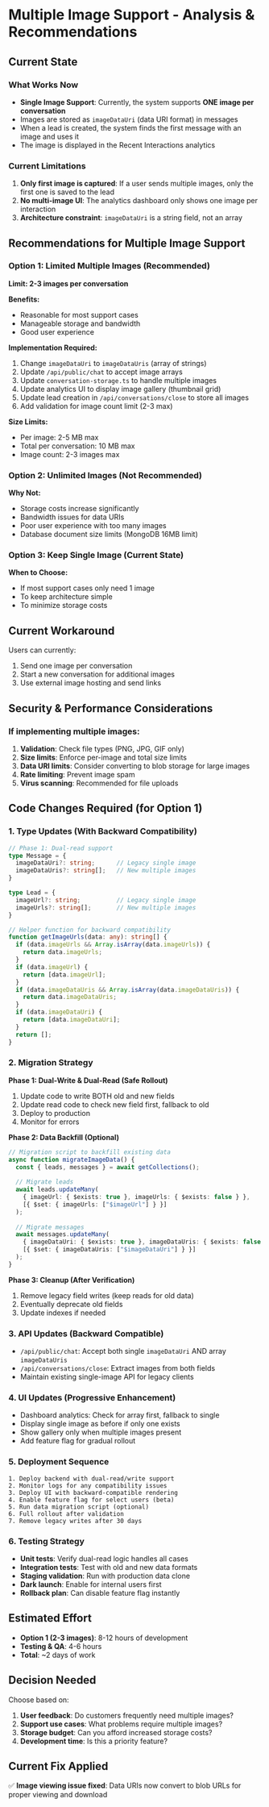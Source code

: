 # Multiple Image Support - Analysis & Recommendations

## Current State

### What Works Now
- **Single Image Support**: Currently, the system supports **ONE image per conversation**
- Images are stored as `imageDataUri` (data URI format) in messages
- When a lead is created, the system finds the first message with an image and uses it
- The image is displayed in the Recent Interactions analytics

### Current Limitations
1. **Only first image is captured**: If a user sends multiple images, only the first one is saved to the lead
2. **No multi-image UI**: The analytics dashboard only shows one image per interaction
3. **Architecture constraint**: `imageDataUri` is a string field, not an array

## Recommendations for Multiple Image Support

### Option 1: Limited Multiple Images (Recommended)
**Limit: 2-3 images per conversation**

**Benefits:**
- Reasonable for most support cases
- Manageable storage and bandwidth
- Good user experience

**Implementation Required:**
1. Change `imageDataUri` to `imageDataUris` (array of strings)
2. Update `/api/public/chat` to accept image arrays
3. Update `conversation-storage.ts` to handle multiple images
4. Update analytics UI to display image gallery (thumbnail grid)
5. Update lead creation in `/api/conversations/close` to store all images
6. Add validation for image count limit (2-3 max)

**Size Limits:**
- Per image: 2-5 MB max
- Total per conversation: 10 MB max
- Image count: 2-3 images max

### Option 2: Unlimited Images (Not Recommended)
**Why Not:**
- Storage costs increase significantly
- Bandwidth issues for data URIs
- Poor user experience with too many images
- Database document size limits (MongoDB 16MB limit)

### Option 3: Keep Single Image (Current State)
**When to Choose:**
- If most support cases only need 1 image
- To keep architecture simple
- To minimize storage costs

## Current Workaround

Users can currently:
1. Send one image per conversation
2. Start a new conversation for additional images
3. Use external image hosting and send links

## Security & Performance Considerations

### If implementing multiple images:
1. **Validation**: Check file types (PNG, JPG, GIF only)
2. **Size limits**: Enforce per-image and total size limits
3. **Data URI limits**: Consider converting to blob storage for large images
4. **Rate limiting**: Prevent image spam
5. **Virus scanning**: Recommended for file uploads

## Code Changes Required (for Option 1)

### 1. Type Updates (With Backward Compatibility)
```typescript
// Phase 1: Dual-read support
type Message = {
  imageDataUri?: string;      // Legacy single image
  imageDataUris?: string[];   // New multiple images
}

type Lead = {
  imageUrl?: string;          // Legacy single image  
  imageUrls?: string[];       // New multiple images
}

// Helper function for backward compatibility
function getImageUrls(data: any): string[] {
  if (data.imageUrls && Array.isArray(data.imageUrls)) {
    return data.imageUrls;
  }
  if (data.imageUrl) {
    return [data.imageUrl];
  }
  if (data.imageDataUris && Array.isArray(data.imageDataUris)) {
    return data.imageDataUris;
  }
  if (data.imageDataUri) {
    return [data.imageDataUri];
  }
  return [];
}
```

### 2. Migration Strategy

**Phase 1: Dual-Write & Dual-Read (Safe Rollout)**
1. Update code to write BOTH old and new fields
2. Update read code to check new field first, fallback to old
3. Deploy to production
4. Monitor for errors

**Phase 2: Data Backfill (Optional)**
```typescript
// Migration script to backfill existing data
async function migrateImageData() {
  const { leads, messages } = await getCollections();
  
  // Migrate leads
  await leads.updateMany(
    { imageUrl: { $exists: true }, imageUrls: { $exists: false } },
    [{ $set: { imageUrls: ["$imageUrl"] } }]
  );
  
  // Migrate messages  
  await messages.updateMany(
    { imageDataUri: { $exists: true }, imageDataUris: { $exists: false } },
    [{ $set: { imageDataUris: ["$imageDataUri"] } }]
  );
}
```

**Phase 3: Cleanup (After Verification)**
1. Remove legacy field writes (keep reads for old data)
2. Eventually deprecate old fields
3. Update indexes if needed

### 3. API Updates (Backward Compatible)
- `/api/public/chat`: Accept both single `imageDataUri` AND array `imageDataUris`
- `/api/conversations/close`: Extract images from both fields
- Maintain existing single-image API for legacy clients

### 4. UI Updates (Progressive Enhancement)
- Dashboard analytics: Check for array first, fallback to single
- Display single image as before if only one exists
- Show gallery only when multiple images present
- Add feature flag for gradual rollout

### 5. Deployment Sequence
```
1. Deploy backend with dual-read/write support
2. Monitor logs for any compatibility issues
3. Deploy UI with backward-compatible rendering
4. Enable feature flag for select users (beta)
5. Run data migration script (optional)
6. Full rollout after validation
7. Remove legacy writes after 30 days
```

### 6. Testing Strategy
- **Unit tests**: Verify dual-read logic handles all cases
- **Integration tests**: Test with old and new data formats
- **Staging validation**: Run with production data clone
- **Dark launch**: Enable for internal users first
- **Rollback plan**: Can disable feature flag instantly

## Estimated Effort
- **Option 1 (2-3 images)**: 8-12 hours of development
- **Testing & QA**: 4-6 hours
- **Total**: ~2 days of work

## Decision Needed
Choose based on:
1. **User feedback**: Do customers frequently need multiple images?
2. **Support use cases**: What problems require multiple images?
3. **Storage budget**: Can you afford increased storage costs?
4. **Development time**: Is this a priority feature?

## Current Fix Applied
✅ **Image viewing issue fixed**: Data URIs now convert to blob URLs for proper viewing and download
